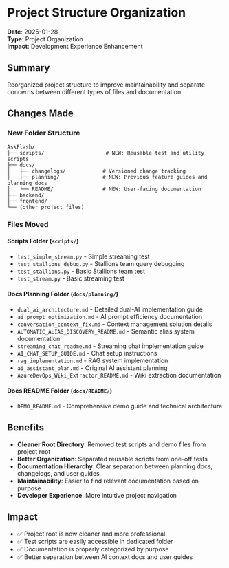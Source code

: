 # Project Structure Organization

**Date**: 2025-01-28  
**Type**: Project Organization  
**Impact**: Development Experience Enhancement  

## Summary
Reorganized project structure to improve maintainability and separate concerns between different types of files and documentation.

## Changes Made

### New Folder Structure
```
AskFlash/
├── scripts/                    # NEW: Reusable test and utility scripts
├── docs/
│   ├── changelogs/            # Versioned change tracking
│   ├── planning/              # NEW: Previous feature guides and planning docs
│   └── README/                # NEW: User-facing documentation
├── backend/
├── frontend/
└── (other project files)
```

### Files Moved

#### Scripts Folder (`scripts/`)
- `test_simple_stream.py` - Simple streaming test
- `test_stallions_debug.py` - Stallions team query debugging
- `test_stallions.py` - Basic Stallions team test
- `test_stream.py` - Basic streaming test

#### Docs Planning Folder (`docs/planning/`)
- `dual_ai_architecture.md` - Detailed dual-AI implementation guide
- `ai_prompt_optimization.md` - AI prompt efficiency documentation
- `conversation_context_fix.md` - Context management solution details
- `AUTOMATIC_ALIAS_DISCOVERY_README.md` - Semantic alias system documentation
- `streaming_chat_readme.md` - Streaming chat implementation guide
- `AI_CHAT_SETUP_GUIDE.md` - Chat setup instructions
- `rag_implementation.md` - RAG system implementation
- `ai_assistant_plan.md` - Original AI assistant planning
- `AzureDevOps_Wiki_Extractor_README.md` - Wiki extraction documentation

#### Docs README Folder (`docs/README/`)
- `DEMO_README.md` - Comprehensive demo guide and technical architecture

## Benefits
- **Cleaner Root Directory**: Removed test scripts and demo files from project root
- **Better Organization**: Separated reusable scripts from one-off tests
- **Documentation Hierarchy**: Clear separation between planning docs, changelogs, and user guides
- **Maintainability**: Easier to find relevant documentation based on purpose
- **Developer Experience**: More intuitive project navigation

## Impact
- ✅ Project root is now cleaner and more professional
- ✅ Test scripts are easily accessible in dedicated folder
- ✅ Documentation is properly categorized by purpose
- ✅ Better separation between AI context docs and user guides 